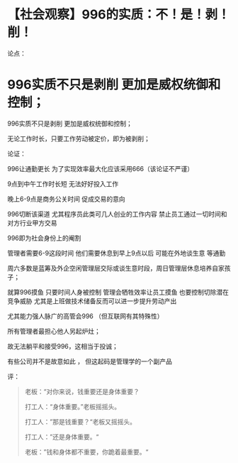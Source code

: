 # 【社会观察】996的实质：不！是！剥！削！



论点：

996实质不只是剥削  更加是威权统御和控制；
=======
996实质不只是剥削  更加是威权统御和控制；

无论工作时长，只要工作劳动被定价，即为被剥削；



论证：

996让通勤更长 为了实现效率最大化应该采用666（该论证不严谨）



9点到中午工作时长短 无法好好投入工作



晚上6-9点是商务公关时间 促成交易的意向

996切断该渠道 尤其程序员此类可几人创业的工作内容 禁止员工通过一切时间和对方行业甲方交易



996即为社会身份上的阉割



管理者需要6-9这段时间  他们需要休息到早上9点以后 可能在外地谈生意 等通勤



周六多数是蓝筹及外企空闲管理层交际或谈生意时段，周日管理层休息培养自家孩子；



就算996摸鱼 只要时间人身被控制 管理会牺牲效率让员工摸鱼 也要控制切除潜在竞争威胁 尤其是上班做技术储备反而可以进一步提升劳动产出





尤其能力强人脉广的高管会996  （但互联网有其特殊性）



所有管理者最担心他人另起炉灶；

 故无法躺平和接受996，这相当于投诚；

 

有些公司并不是故意如此 ， 但这起码是管理学的一个副产品

 

评：

> 老板：“对你来说，钱重要还是身体重要？
>
> 打工人：“身体重要。”老板摇摇头。
>
> 打工人：”那是钱重要？“老板又摇摇头。
>
> 打工人：”还是身体重要。“
>
> 老板：”钱和身体都不重要，你跪着最重要。“